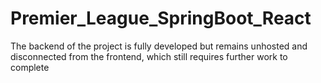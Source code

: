 ﻿# Premier_League_SpringBoot_React

The backend of the project is fully developed but remains unhosted and disconnected from the frontend, which still requires further work to complete
